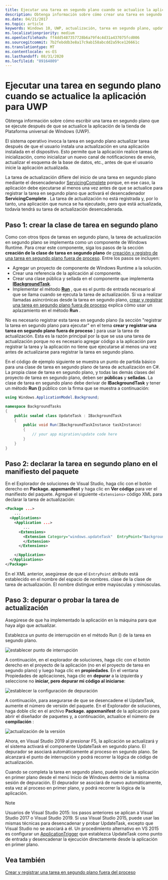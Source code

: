 ```yaml
---
title: Ejecutar una tarea en segundo plano cuando se actualice la aplicación para UWP
description: Obtenga información sobre cómo crear una tarea en segundo plano que se ejecute cuando se actualice la aplicación de la tienda de Plataforma universal de Windows (UWP).
ms.date: 04/21/2017
ms.topic: article
keywords: Windows 10, UWP, actualización, tarea en segundo plano, updatetask, tarea en segundo plano
ms.localizationpriority: medium
ms.openlocfilehash: ff4dd5487357728b6a79f4c4d31a437075fcd006
ms.sourcegitcommit: 7b2febddb3e8a17c9ab158abcdd2a59ce126661c
ms.translationtype: MT
ms.contentlocale: es-ES
ms.lasthandoff: 08/31/2020
ms.locfileid: "89164809"
---
```

# <a name="run-a-background-task-when-your-uwp-app-is-updated"></a>Ejecutar una tarea en segundo plano cuando se actualice la aplicación para UWP

Obtenga información sobre cómo escribir una tarea en segundo plano que se ejecute después de que se actualice la aplicación de la tienda de Plataforma universal de Windows (UWP).

El sistema operativo invoca la tarea en segundo plano actualizar tarea después de que el usuario instala una actualización en una aplicación instalada en el dispositivo. Esto permite que la aplicación realice tareas de inicialización, como inicializar un nuevo canal de notificaciones de envío, actualizar el esquema de la base de datos, etc., antes de que el usuario inicie la aplicación actualizada.

La tarea de actualización difiere del inicio de una tarea en segundo plano mediante el desencadenador [ServicingComplete](/uwp/api/Windows.ApplicationModel.Background.SystemTriggerType) porque, en ese caso, la aplicación debe ejecutarse al menos una vez antes de que se actualice para registrar la tarea en segundo plano que activará el desencadenador **ServicingComplete** .  La tarea de actualización no está registrada y, por lo tanto, una aplicación que nunca se ha ejecutado, pero que está actualizada, todavía tendrá su tarea de actualización desencadenada.

## <a name="step-1-create-the-background-task-class"></a>Paso 1: crear la clase de tarea en segundo plano

Como con otros tipos de tareas en segundo plano, la tarea de actualización en segundo plano se implementa como un componente de Windows Runtime. Para crear este componente, siga los pasos de la sección **creación de la clase de tarea en segundo plano** de [creación y registro de una tarea en segundo plano fuera de proceso](./create-and-register-a-background-task.md). Entre los pasos se incluyen:

- Agregar un proyecto de componente de Windows Runtime a la solución.
- Crear una referencia de la aplicación al componente.
- Crear una clase pública y sellada en el componente que implementa [**IBackgroundTask**](/uwp/api/Windows.ApplicationModel.Background.IBackgroundTask).
- Implementar el método [**Run**](/uwp/api/windows.applicationmodel.background.ibackgroundtask.run) , que es el punto de entrada necesario al que se llama cuando se ejecuta la tarea de actualización. Si va a realizar llamadas asincrónicas desde la tarea en segundo plano, [crear y registrar una tarea en segundo plano fuera de proceso](./create-and-register-a-background-task.md) explica cómo usar un aplazamiento en el método **Run** .

No es necesario registrar esta tarea en segundo plano (la sección "registrar la tarea en segundo plano para ejecutar" en el tema **crear y registrar una tarea en segundo plano fuera de proceso** ) para usar la tarea de actualización. Esta es la razón principal por la que se usa una tarea de actualización porque no es necesario agregar código a la aplicación para registrar la tarea y la aplicación no tiene que ejecutarse al menos una vez antes de actualizarse para registrar la tarea en segundo plano.

En el código de ejemplo siguiente se muestra un punto de partida básico para una clase de tarea en segundo plano de tarea de actualización en C#. La propia clase de tarea en segundo plano, y todas las demás clases del proyecto de tarea en segundo plano, deben ser **públicas** y **selladas**. La clase de tarea en segundo plano debe derivar de **IBackgroundTask** y tener un método **Run ()** público con la firma que se muestra a continuación:

```cs
using Windows.ApplicationModel.Background;

namespace BackgroundTasks
{
    public sealed class UpdateTask : IBackgroundTask
    {
        public void Run(IBackgroundTaskInstance taskInstance)
        {
            // your app migration/update code here
        }
    }
}
```

## <a name="step-2-declare-your-background-task-in-the-package-manifest"></a>Paso 2: declarar la tarea en segundo plano en el manifiesto del paquete

En el Explorador de soluciones de Visual Studio, haga clic con el botón derecho en **Package. appxmanifest** y haga clic en **Ver código** para ver el manifiesto del paquete. Agregue el siguiente `<Extensions>` código XML para declarar la tarea de actualización:

```XML
<Package ...>
    ...
  <Applications>  
    <Application ...>  
        ...
      <Extensions>  
        <Extension Category="windows.updateTask"  EntryPoint="BackgroundTasks.UpdateTask">  
        </Extension>  
      </Extensions>

    </Application>  
  </Applications>  
</Package>
```

En el XML anterior, asegúrese de que el `EntryPoint` atributo está establecido en el nombre del espacio de nombres. clase de la clase de tarea de actualización. El nombre distingue entre mayúsculas y minúsculas.

## <a name="step-3-debugtest-your-update-task"></a>Paso 3: depurar o probar la tarea de actualización

Asegúrese de que ha implementado la aplicación en la máquina para que haya algo que actualizar.

Establezca un punto de interrupción en el método Run () de la tarea en segundo plano.

![establecer punto de interrupción](images/run-func-breakpoint.png)

A continuación, en el explorador de soluciones, haga clic con el botón derecho en el proyecto de la aplicación (no en el proyecto de tarea en segundo plano) y luego haga clic en **propiedades**. En el ventana Propiedades de aplicaciones, haga clic en **depurar** a la izquierda y seleccione no **iniciar, pero depurar mi código al iniciarse**:

![establecer la configuración de depuración](images/do-not-launch-but-debug.png)

A continuación, para asegurarse de que se desencadene el UpdateTask, aumente el número de versión del paquete. En el Explorador de soluciones, haga doble clic en el archivo **Package. appxmanifest** de la aplicación para abrir el diseñador de paquetes y, a continuación, actualice el número de **compilación** :

![actualización de la versión](images/bump-version.png)

Ahora, en Visual Studio 2019 al presionar F5, la aplicación se actualizará y el sistema activará el componente UpdateTask en segundo plano. El depurador se asociará automáticamente al proceso en segundo plano. Se alcanzará el punto de interrupción y podrá recorrer la lógica de código de actualización.

Cuando se completa la tarea en segundo plano, puede iniciar la aplicación en primer plano desde el menú Inicio de Windows dentro de la misma sesión de depuración. El depurador se asociará de nuevo automáticamente, esta vez al proceso en primer plano, y podrá recorrer la lógica de la aplicación.

> [!NOTE]
> Usuarios de Visual Studio 2015: los pasos anteriores se aplican a Visual Studio 2017 o Visual Studio 2019. Si usa Visual Studio 2015, puede usar las mismas técnicas para desencadenar y probar UpdateTask, excepto que Visual Studio no se asociará a él. Un procedimiento alternativo en VS 2015 es configurar un [ApplicationTrigger](./trigger-background-task-from-app.md) que establezca UpdateTask como punto de entrada y desencadenar la ejecución directamente desde la aplicación en primer plano.

## <a name="see-also"></a>Vea también

[Crear y registrar una tarea en segundo plano fuera del proceso](./create-and-register-a-background-task.md)